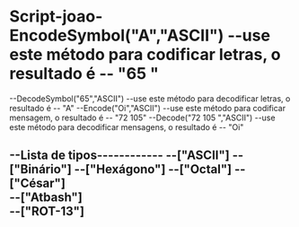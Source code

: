 # Script-joao-EncodeSymbol("A","ASCII") --use este método para codificar letras, o resultado é -- "65 "
--DecodeSymbol("65","ASCII") --use este método para decodificar letras, o resultado é -- "A"
--Encode("Oi","ASCII") --use este método para codificar mensagem, o resultado é -- "72 105"
--Decode("72 105 ","ASCII") --use este método para decodificar mensagens, o resultado é -- "Oi"
 
--Lista de tipos------------
--["ASCII"]
--["Binário"]
--["Hexágono"]
--["Octal"]
--["César"]     
--["Atbash"]     
--["ROT-13"]       
-------------------------------
